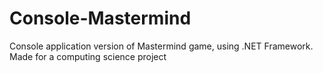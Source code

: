 # Console-Mastermind
Console application version of Mastermind game, using .NET Framework. Made for a computing science project
